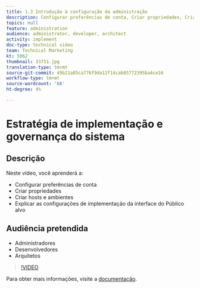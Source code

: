 ```yaml
---
title: 1.3 Introdução à configuração da administração
description: Configurar preferências de conta, Criar propriedades, Criar hosts/ambientes, Explicar configurações de implementação da interface do Público alvo
topics: null
feature: administration
audience: administrator, developer, architect
activity: implement
doc-type: technical video
team: Technical Marketing
kt: 5062
thumbnail: 33751.jpg
translation-type: tm+mt
source-git-commit: 49b21a85ca776f9da12f14cab85772395ba4ce16
workflow-type: tm+mt
source-wordcount: '68'
ht-degree: 4%

---
```



# Estratégia de implementação e governança do sistema

## Descrição

Neste vídeo, você aprenderá a:

* Configurar preferências de conta
* Criar propriedades
* Criar hosts e ambientes
* Explicar as configurações de implementação da interface do Público alvo

## Audiência pretendida

* Administradores
* Desenvolvedores
* Arquitetos

>[!VIDEO](https://video.tv.adobe.com/v/33751/?quality=12)

Para obter mais informações, visite a [documentação](https://docs.adobe.com/content/help/en/target/using/administer/administrating-target.html).
